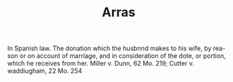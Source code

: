 ---
title: Arras
permalink: "/definitions/arras.html"
body: In Spanish law. The donation which the husbnnd makes to his wife, by rea-son
  or on account of marriage, and in consideration of the dote, or portion, which he
  receives from her. Miller v. Dunn, 62 Mo. 219; Cutter v. waddiugham, 22 Mo. 254
published_at: '2018-07-07'
layout: post
---
